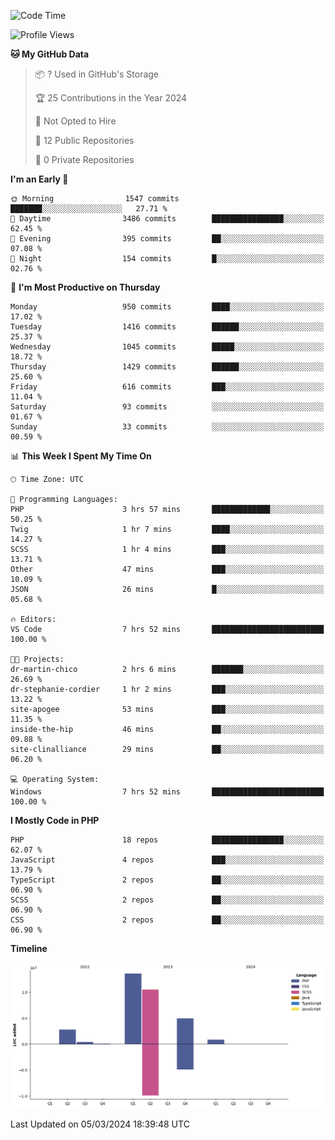 <!--START_SECTION:waka-->
![Code Time](http://img.shields.io/badge/Code%20Time-1%2C529%20hrs%2049%20mins-blue)

![Profile Views](http://img.shields.io/badge/Profile%20Views-0-blue)

**🐱 My GitHub Data** 

> 📦 ? Used in GitHub's Storage 
 > 
> 🏆 25 Contributions in the Year 2024
 > 
> 🚫 Not Opted to Hire
 > 
> 📜 12 Public Repositories 
 > 
> 🔑 0 Private Repositories 
 > 
**I'm an Early 🐤** 

```text
🌞 Morning                1547 commits        ███████░░░░░░░░░░░░░░░░░░   27.71 % 
🌆 Daytime                3486 commits        ████████████████░░░░░░░░░   62.45 % 
🌃 Evening                395 commits         ██░░░░░░░░░░░░░░░░░░░░░░░   07.08 % 
🌙 Night                  154 commits         █░░░░░░░░░░░░░░░░░░░░░░░░   02.76 % 
```
📅 **I'm Most Productive on Thursday** 

```text
Monday                   950 commits         ████░░░░░░░░░░░░░░░░░░░░░   17.02 % 
Tuesday                  1416 commits        ██████░░░░░░░░░░░░░░░░░░░   25.37 % 
Wednesday                1045 commits        █████░░░░░░░░░░░░░░░░░░░░   18.72 % 
Thursday                 1429 commits        ██████░░░░░░░░░░░░░░░░░░░   25.60 % 
Friday                   616 commits         ███░░░░░░░░░░░░░░░░░░░░░░   11.04 % 
Saturday                 93 commits          ░░░░░░░░░░░░░░░░░░░░░░░░░   01.67 % 
Sunday                   33 commits          ░░░░░░░░░░░░░░░░░░░░░░░░░   00.59 % 
```


📊 **This Week I Spent My Time On** 

```text
🕑︎ Time Zone: UTC

💬 Programming Languages: 
PHP                      3 hrs 57 mins       █████████████░░░░░░░░░░░░   50.25 % 
Twig                     1 hr 7 mins         ████░░░░░░░░░░░░░░░░░░░░░   14.27 % 
SCSS                     1 hr 4 mins         ███░░░░░░░░░░░░░░░░░░░░░░   13.71 % 
Other                    47 mins             ███░░░░░░░░░░░░░░░░░░░░░░   10.09 % 
JSON                     26 mins             █░░░░░░░░░░░░░░░░░░░░░░░░   05.68 % 

🔥 Editors: 
VS Code                  7 hrs 52 mins       █████████████████████████   100.00 % 

🐱‍💻 Projects: 
dr-martin-chico          2 hrs 6 mins        ███████░░░░░░░░░░░░░░░░░░   26.69 % 
dr-stephanie-cordier     1 hr 2 mins         ███░░░░░░░░░░░░░░░░░░░░░░   13.22 % 
site-apogee              53 mins             ███░░░░░░░░░░░░░░░░░░░░░░   11.35 % 
inside-the-hip           46 mins             ██░░░░░░░░░░░░░░░░░░░░░░░   09.88 % 
site-clinalliance        29 mins             ██░░░░░░░░░░░░░░░░░░░░░░░   06.20 % 

💻 Operating System: 
Windows                  7 hrs 52 mins       █████████████████████████   100.00 % 
```

**I Mostly Code in PHP** 

```text
PHP                      18 repos            ████████████████░░░░░░░░░   62.07 % 
JavaScript               4 repos             ███░░░░░░░░░░░░░░░░░░░░░░   13.79 % 
TypeScript               2 repos             ██░░░░░░░░░░░░░░░░░░░░░░░   06.90 % 
SCSS                     2 repos             ██░░░░░░░░░░░░░░░░░░░░░░░   06.90 % 
CSS                      2 repos             ██░░░░░░░░░░░░░░░░░░░░░░░   06.90 % 
```



**Timeline**

![Lines of Code chart](https://raw.githubusercontent.com/tahar-elgunaoui/tahar-elgunaoui/main/assets/bar_graph.png)


 Last Updated on 05/03/2024 18:39:48 UTC
<!--END_SECTION:waka-->
